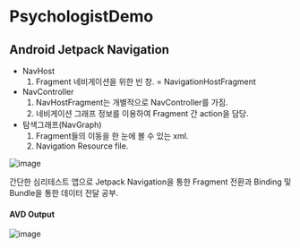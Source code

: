 # PsychologistDemo

## Android Jetpack Navigation 




- NavHost 
  1. Fragment 네비게이션을 위한 빈 창. = NavigationHostFragment
- NavController
  1. NavHostFragment는 개별적으로 NavController를 가짐.
  2. 네비게이션 그래프 정보를 이용하여 Fragment 간 action을 담당.
- 탐색그래프(NavGraph) 
  1. Fragment들의 이동을 한 눈에 볼 수 있는 xml.
  2. Navigation Resource file. 

![image](https://user-images.githubusercontent.com/61173924/195562601-5d017736-f115-436d-9bff-227366983987.png)

간단한 심리테스트 앱으로 Jetpack Navigation을 통한 Fragment 전환과 Binding 및 Bundle을 통한 데이터 전달 공부.

#### AVD Output

![image](https://user-images.githubusercontent.com/61173924/195569187-4fc965e3-f206-429d-bb56-46713ec4fced.png)
